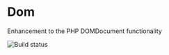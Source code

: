 # Dom
Enhancement to the PHP DOMDocument functionality

![Build status](https://img.shields.io/circleci/project/g105b/Dom.svg?style=flat-square)